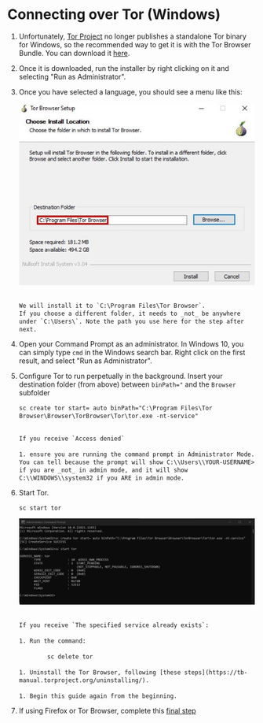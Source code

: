 # Connecting over Tor (Windows)

1.  Unfortunately, [Tor Project](https://torproject.org) no longer publishes a standalone Tor binary for Windows, so the recommended way to get it is with the Tor Browser Bundle. You can download it [here](https://www.torproject.org/download/).

1.  Once it is downloaded, run the installer by right clicking on it and selecting "Run as Administrator".

1.  Once you have selected a language, you should see a menu like this:

    ![install tor](./assets/tor-windows-install.png)

    ```admonish warning title="Change default install locaton"   
    
    We will install it to `C:\Program Files\Tor Browser`. 
    If you choose a different folder, it needs to _not_ be anywhere under `C:\Users\`. Note the path you use here for the step after next.
    ```

1.  Open your Command Prompt as an administrator. In Windows 10, you can simply type `cmd` in the Windows search bar. Right click on the first result, and select "Run as Administrator".

1.  Configure Tor to run perpetually in the background. Insert your destination folder (from above) between `binPath="` and the `Browser` subfolder

        sc create tor start= auto binPath="C:\Program Files\Tor Browser\Browser\TorBrowser\Tor\tor.exe -nt-service"

    ```admonish warning title="Troubleshooting"

    If you receive `Access denied`

    1. ensure you are running the command prompt in Administrator Mode. You can tell because the prompt will show C:\\Users\\YOUR-USERNAME> if you are _not_ in admin mode, and it will show C:\\WINDOWS\\system32 if you ARE in admin mode.
    ```

1.  Start Tor.

        sc start tor

    ![tor running](./assets/tor-windows-running.png)

    ```admonish warning title="Troubleshooting"

    If you receive `The specified service already exists`:

    1. Run the command:

            sc delete tor

    1. Uninstall the Tor Browser, following [these steps](https://tb-manual.torproject.org/uninstalling/).

    1. Begin this guide again from the beginning.
    ```

1. If using Firefox or Tor Browser, complete this [final step](../../misc-guides/firefox-guides/ca.md#mac--windows)
